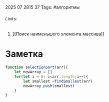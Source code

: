 2025 07 2815 37
Tags: #алгоритмы 
###### Links: 
1) [[Поиск наименьшего элемента массива]]
# Заметка
```js
function selectionSort(arr){
	let newArray = []
	for(let i = 0; i<arr.length;i++){
		let smallest =findSmallest(arr)
		newArray.push(smallest)
	}
}
```